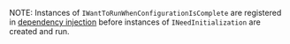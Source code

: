 NOTE: Instances of `IWantToRunWhenConfigurationIsComplete` are registered in [dependency injection](/nservicebus/dependency-injection/) before instances of `INeedInitialization` are created and run.